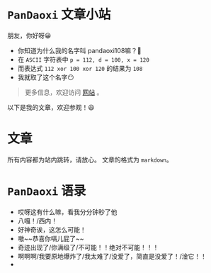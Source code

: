 # `PanDaoxi` 文章小站

朋友，你好呀😀

- 你知道为什么我的名字叫 pandaoxi108嘛？🧐
- 在 `ASCII` 字符表中 `p = 112, d = 100, x = 120`
- 而表达式 `112 xor 100 xor 120` 的结果为 `108`
- 我就取了这个名字😶

> 更多信息，欢迎访问 [网站](https://pandaoxi.github.io/) 。

以下是我的文章，欢迎参观！😃

# 文章
所有内容都为站内跳转，请放心。
文章的格式为 `markdown`。


# `PanDaoxi` 语录

- 哎呀这有什么嘛，看我分分钟秒了他
- 八嘎！/西内！
- 好神奇诶，这怎么可能！
- 嗷\~\~恭喜你嗝儿屁了~~
- 奇迹出现了/你满级了/不可能！！绝对不可能！！！
- 啊啊啊/我要原地爆炸了/我太难了/没爱了，简直是没爱了！/淦它！！
- 
